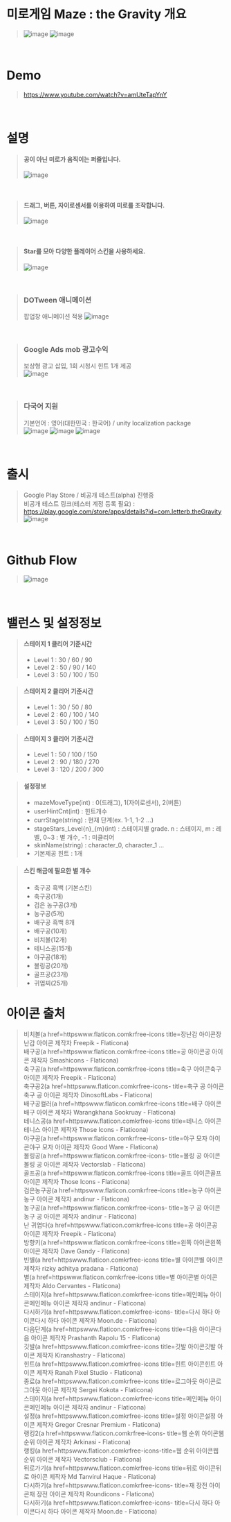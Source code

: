 # 미로게임 Maze : the Gravity 개요
> ![image](https://github.com/user-attachments/assets/bb8164e4-593c-4f93-b437-a0da51003e25)
> ![image](https://github.com/user-attachments/assets/c2b3b627-6610-4e6f-9aed-f58728666182)

<br/>

# Demo
> https://www.youtube.com/watch?v=amUteTapYnY
<br/>

# 설명
> #### 공이 아닌 미로가 움직이는 퍼즐입니다. <br/>
> ![image](https://github.com/user-attachments/assets/a272ea6f-5bf9-4683-aa32-6dc540a661eb)

<br/>

> #### 드래그, 버튼, 자이로센서를 이용하여 미로를 조작합니다. <br/>
> ![image](https://github.com/user-attachments/assets/64f128f0-78c6-4e3e-9afa-89ac667e82e4)
<br/>

> #### Star를 모아 다양한 플레이어 스킨을 사용하세요.<br/>
> ![image](https://github.com/user-attachments/assets/a8f68508-1695-473e-83eb-ba5fa8e23978)

<br/>

> ### DOTween 애니메이션
> 팝업창 애니메이션 적용
> ![image](https://github.com/user-attachments/assets/90d97fa3-9869-4b69-9bb2-0d4238406369)

<br/>

> ### Google Ads mob 광고수익
> 보상형 광고 삽입, 1회 시청시 힌트 1개 제공<br/>
> ![image](https://github.com/user-attachments/assets/5f730a6c-1d5d-4ac4-a43a-922355b4a069)

<br/>

> ### 다국어 지원
> 기본언어 : 영어(대한민국 : 한국어)  / unity localization package<br/>
> ![image](https://github.com/user-attachments/assets/6ed121a3-cb0d-4ae7-a435-00290fc6b977)
> ![image](https://github.com/user-attachments/assets/27d48e25-e947-467b-8782-5a746580834e)
> ![image](https://github.com/user-attachments/assets/5fb97993-dffb-4e08-abc1-f51b5ab14180)



<br/>


# 출시
> Google Play Store / 비공개 테스트(alpha) 진행중<br/>
> 비공개 테스트 링크(테스터 계정 등록 필요) : https://play.google.com/store/apps/details?id=com.letterb.theGravity
> ![image](https://github.com/user-attachments/assets/ae3ade25-3684-4412-a559-177fb4ce4794)

<br/>

# Github Flow
> ![image](https://github.com/user-attachments/assets/a4e37cb8-aaf3-4574-95b7-3c09434bd0cc)
<br/>

# 밸런스 및 설정정보
> #### 스테이지 1 클리어 기준시간
> * Level 1 : 30 / 60 / 90
> * Level 2 : 50 / 90 / 140
> * Level 3 : 50 / 100 / 150<br/>

> #### 스테이지 2 클리어 기준시간
> * Level 1 : 30 / 50 / 80
> * Level 2 : 60 / 100 / 140
> * Level 3 : 50 / 100 / 150<br/>

> #### 스테이지 3 클리어 기준시간
> * Level 1 : 50 / 100 / 150
> * Level 2 : 90 / 180 / 270
> * Level 3 : 120 / 200 / 300<br/>

> #### 설정정보
> * mazeMoveType(int) : 0(드래그), 1(자이로센서), 2(버튼)
> * userHintCnt(int) : 힌트개수
> * currStage(string) : 현재 단계(ex. 1-1, 1-2 ...)
> * stageStars_Level{n}_{m}(int) : 스테이지별 grade. n : 스테이지, m : 레벨, 0~3 : 별 개수, -1 : 미클리어
> * skinName(string) : character_0, character_1 ...<br/>
> * 기본제공 힌트 : 1개



> #### 스킨 해금에 필요한 별 개수
> * 축구공 흑백 (기본스킨)
> * 축구공(1개)
> * 검은 농구공(3개)
> * 농구공(5개)
> * 배구공 흑백 8개
> * 배구공(10개)
> * 비치볼(12개)
> * 테니스공(15개)
> * 야구공(18개)
> * 볼링공(20개)
> * 골프공(23개)
> * 귀엽찌(25개)

# 아이콘 출처
> 비치볼(a href=httpswww.flaticon.comkrfree-icons title=장난감 아이콘장난감 아이콘 제작자 Freepik - Flaticona)<br/>
> 배구공(a href=httpswww.flaticon.comkrfree-icons title=공 아이콘공 아이콘 제작자 Smashicons - Flaticona)<br/>
> 축구공(a href=httpswww.flaticon.comkrfree-icons title=축구 아이콘축구 아이콘 제작자 Freepik - Flaticona)<br/>
> 축구공2(a href=httpswww.flaticon.comkrfree-icons- title=축구 공 아이콘축구 공 아이콘 제작자 DinosoftLabs - Flaticona)<br/>
> 배구공컬러(a href=httpswww.flaticon.comkrfree-icons title=배구 아이콘배구 아이콘 제작자 Warangkhana Sookruay - Flaticona)<br/>
> 테니스공(a href=httpswww.flaticon.comkrfree-icons title=테니스 아이콘테니스 아이콘 제작자 Those Icons - Flaticona)<br/>
> 야구공(a href=httpswww.flaticon.comkrfree-icons- title=야구 모자 아이콘야구 모자 아이콘 제작자 Good Ware - Flaticona)<br/>
> 볼링공(a href=httpswww.flaticon.comkrfree-icons- title=볼링 공 아이콘볼링 공 아이콘 제작자 Vectorslab - Flaticona)<br/>
> 골프공(a href=httpswww.flaticon.comkrfree-icons title=골프 아이콘골프 아이콘 제작자 Those Icons - Flaticona)<br/>
> 검은농구공(a href=httpswww.flaticon.comkrfree-icons title=농구 아이콘농구 아이콘 제작자 andinur - Flaticona)<br/>
> 농구공(a href=httpswww.flaticon.comkrfree-icons- title=농구 공 아이콘농구 공 아이콘 제작자 andinur - Flaticona)<br/>
> 난 귀엽다(a href=httpswww.flaticon.comkrfree-icons title=공 아이콘공 아이콘 제작자 Freepik - Flaticona)<br/>
> 방향키(a href=httpswww.flaticon.comkrfree-icons title=왼쪽 아이콘왼쪽 아이콘 제작자 Dave Gandy - Flaticona)<br/>
> 빈별(a href=httpswww.flaticon.comkrfree-icons title=별 아이콘별 아이콘 제작자 rizky adhitya pradana - Flaticona)<br/>
> 별(a href=httpswww.flaticon.comkrfree-icons title=별 아이콘별 아이콘 제작자 Aldo Cervantes - Flaticona)<br/>
> 스테이지(a href=httpswww.flaticon.comkrfree-icons title=메인메뉴 아이콘메인메뉴 아이콘 제작자 andinur - Flaticona)<br/>
> 다시하기(a href=httpswww.flaticon.comkrfree-icons- title=다시 하다 아이콘다시 하다 아이콘 제작자 Moon.de - Flaticona)<br/>
> 다음단계(a href=httpswww.flaticon.comkrfree-icons title=다음 아이콘다음 아이콘 제작자 Prashanth Rapolu 15 - Flaticona)<br/>
> 깃발(a href=httpswww.flaticon.comkrfree-icons title=깃발 아이콘깃발 아이콘 제작자 Kiranshastry - Flaticona)<br/>
> 힌트(a href=httpswww.flaticon.comkrfree-icons title=힌트 아이콘힌트 아이콘 제작자 Ranah Pixel Studio - Flaticona)<br/>
> 종료(a href=httpswww.flaticon.comkrfree-icons title=로그아웃 아이콘로그아웃 아이콘 제작자 Sergei Kokota - Flaticona)<br/>
> 스테이지(a href=httpswww.flaticon.comkrfree-icons title=메인메뉴 아이콘메인메뉴 아이콘 제작자 andinur - Flaticona)<br/>
> 설정(a href=httpswww.flaticon.comkrfree-icons title=설정 아이콘설정 아이콘 제작자 Gregor Cresnar Premium - Flaticona)<br/>
> 랭킹2(a href=httpswww.flaticon.comkrfree-icons- title=웹 순위 아이콘웹 순위 아이콘 제작자 Arkinasi - Flaticona)<br/>
> 랭킹(a href=httpswww.flaticon.comkrfree-icons-title=웹 순위 아이콘웹 순위 아이콘 제작자 Vectorsclub - Flaticona)<br/>
> 뒤로가기(a href=httpswww.flaticon.comkrfree-icons title=뒤로 아이콘뒤로 아이콘 제작자 Md Tanvirul Haque - Flaticona)<br/>
> 다시하기(a href=httpswww.flaticon.comkrfree-icons- title=재 장전 아이콘재 장전 아이콘 제작자 Roundicons - Flaticona)<br/>
> 다시하기(a href=httpswww.flaticon.comkrfree-icons- title=다시 하다 아이콘다시 하다 아이콘 제작자 Moon.de - Flaticona)<br/>
